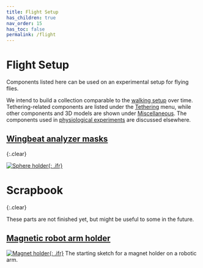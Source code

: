 ```yaml
---
title: Flight Setup
has_children: true
nav_order: 15
has_toc: false
permalink: /flight
---
```


# Flight Setup

Components listed here can be used on an experimental setup for flying flies. 

We intend to build a collection comparable to the [walking setup](/walking) over time. Tethering-related components are listed under the [Tethering](/tether) menu, while other components and 3D models are shown under [Miscellaneous](/miscellaneous). The components used in [physiological experiments](/physiology) are discussed elsewhere. 

## [Wingbeat analyzer masks]({{site.baseurl}}/flight/wba-masks)
{:.clear}

[![Sphere holder]({{site.baseurl}}/assets/img/Flight-Setup/Wingbeat-Analyzer_sensor-masks/Wingbeat-Analyzer_sensor-masks.png){: .ifr}]({{site.baseurl}}/flight/wba-masks)

# Scrapbook
{:.clear}

These parts are not finished yet, but might be useful to some in the future.

## [Magnetic robot arm holder]({{site.baseurl}}/flight/magnet-holder)

[![Magnet holder]({{site.baseurl}}/assets/img/Flight-Setup/Robot_Arm_Magnet-Holder/Robot_Arm_Magnet-Holder.png){: .ifr}]({{site.baseurl}}/flight/magnet-holder)
The starting sketch for a magnet holder on a robotic arm.
